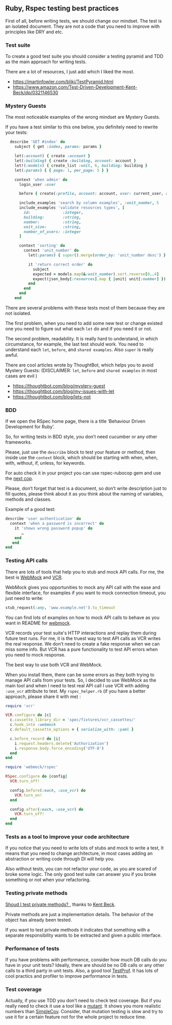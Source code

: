 ## Ruby, Rspec testing best practices
First of all, before writing tests, we should change our mindset. The test is an isolated document. 
They are not a code that you need to improve with principles like DRY and etc.

### Test suite
To create a good test suite you should consider a testing pyramid and TDD as the main approach for writing tests. 

There are a lot of resources, I just add which I liked the most.  
 - https://martinfowler.com/bliki/TestPyramid.html
 - https://www.amazon.com/Test-Driven-Development-Kent-Beck/dp/0321146530

### Mystery Guests
The most noticeable examples of the wrong mindset are Mystery Guests.

If you have a test similar to this one below, you definitely need to rewrite your tests:
```ruby
  describe 'GET #index' do
    subject { get :index, params: params }

    let(:account) { create :account }
    let(:building) { create :building, account: account }
    let!(:models) { create_list :unit, 6, building: building }
    let(:params) { { page: 1, per_page: 5 } }

    context 'when admin' do
      login_user :user

      before { create(:profile, account: account, user: current_user, role: :admin) }

      include_examples 'search by column examples', :unit_number, 5
      include_examples 'validate resources types', [
        id:              :integer,
        building:        :string,
        number:          :string,
        unit_size:       :string,
        number_of_users: :integer
      ]

      context 'sorting' do
        context 'unit_number' do
          let(:params) { super().merge(order_by: 'unit_number desc') }

          it 'return correct order' do
            subject
            expected = models.map(&:unit_number).sort.reverse[0..4]
            expect(json_body[:resources].map { |unit| unit[:number] }).to eq expected
          end
        end
      end
    end
```


There are several problems with these tests most of them because they are not isolated.

The first problem, when you need to add some new test or change existed one you need to figure out 
what each `let` do and if you need it or not. 

The second problem, readability. It is really hard to understand, in which circumstance, for example, the last test should work. 
You need to understand each `let`, `before`, and `shared examples`. Also `super` is really awful.

There are cool articles wrote by ThoughtBot, which helps you to avoid Mystery Guests:
(DISCLAIMER: `let`, `before` and `shared examples` in most cases are evil )
 - https://thoughtbot.com/blog/mystery-guest
 - https://thoughtbot.com/blog/my-issues-with-let
 - https://thoughtbot.com/blog/lets-not

### BDD

If we open the RSpec home page, there is a title ‘Behaviour Driven Development for Ruby’. 

So, for writing tests in BDD style, you don’t need cucumber or any other frameworks. 

Please, just use the `describe` block to test your feature or method, then inside use the `context` block, which should be starting with when, when, with, without, if, unless, for keywords. 

For auto check it in your project you can use rspec-rubocop gem and use the [next cop](https://www.rubydoc.info/gems/rubocop-rspec/RuboCop/Cop/RSpec/ContextWording).

Please, don’t forget that test is a document, so don’t write description just to fill quotes, please think about it as you think about the naming of variables, methods and classes.
 
Example of a good test: 

```ruby
describe 'user authentication' do
  context 'when a password is incorrect' do 
    it 'shows wrong password popup' do 
       …
    end
   end
end
```
 
### Testing API calls

There are lots of tools that help you to stub and mock API calls. For me, the best is [WebMock](http://github.com/bblimke/webmock) and [VCR](https://github.com/vcr/vcr). 

WebMock gives you opportunities to mock any API call with the ease and flexible interface, for examples if you want to mock connection timeout, you just need to write:
```ruby
stub_request(:any, 'www.example.net').to_timeout
```
You can find lots of examples on how to mock API calls to behave as you want in README for [webmock](http://github.com/bblimke/webmock).

VCR records your test suite's HTTP interactions and replay them during future test runs. For me, it is the truest way to test API calls as VCR writes the real response. We don’t need to create a fake response when we can miss some info. But VCR has a pure functionality to test API errors when you need to mock response. 

The best way to use both VCR and WebMock.

When you install them, there can be some errors as they both trying to manage API calls from your tests.
So, I decided to use WebMock as the main tool and when I need to test real API call I use VCR with adding `:use_vcr` attribute to test.
My `rspec_helper.rb` (if you have a better approach, please share it with me) : 

```ruby
require 'vcr'

VCR.configure do |c|
  c.cassette_library_dir = 'spec/fixtures/vcr_cassettes/'
  c.hook_into :webmock
  c.default_cassette_options = { serialize_with: :yaml }

  c.before_record do |i|
    i.request.headers.delete('Authorization')
    i.response.body.force_encoding('UTF-8')
  end
end

require 'webmock/rspec'

RSpec.configure do |config|
  VCR.turn_off!

  config.before(:each, :use_vcr) do
    VCR.turn_on!
  end

  config.after(:each, :use_vcr) do
    VCR.turn_off!
  end
end
```

### Tests as a tool to improve your code architecture
If you notice that you need to write lots of stubs and mock to write a test, It means that you need to change architecture, in most cases adding an abstraction or writing code through DI will help you.

Also without tests, you can not refactor your code, as you are scared of broke some logic. The only good test suite can answer you if you broke something or not when your refactoring.

### Testing private methods
[Shoud I  test private methods? ](http://shoulditestprivatemethods.com/), thanks to [Kent Beck](https://twitter.com/KentBeck).

Private methods are just a implementation details. The behavior of the object has already been tested. 

If you want to test private methods it indicates that something with a separate responsibility wants to be extracted and given a public interface. 

### Performance of tests
If you have problems with performance, consider how much DB calls do you have in your unit tests? Ideally, there are should be no DB calls or any other calls to a third party in unit tests.
Also, a good tool [TestProf](https://test-prof.evilmartians.io/#/). It has lots of cool practics and profiler to improve performance in tests.

### Test coverage 
Actually, if you use TDD you don’t need to check test coverage. But if you really need to check it use a tool like a [mutant](https://github.com/mbj/mutant). It shows you more realistic numbers than [SimpleCov](https://github.com/colszowka/simplecov). Consider, that mutation testing is slow and try to use it for a certain feature not for the whole project to reduce time.
